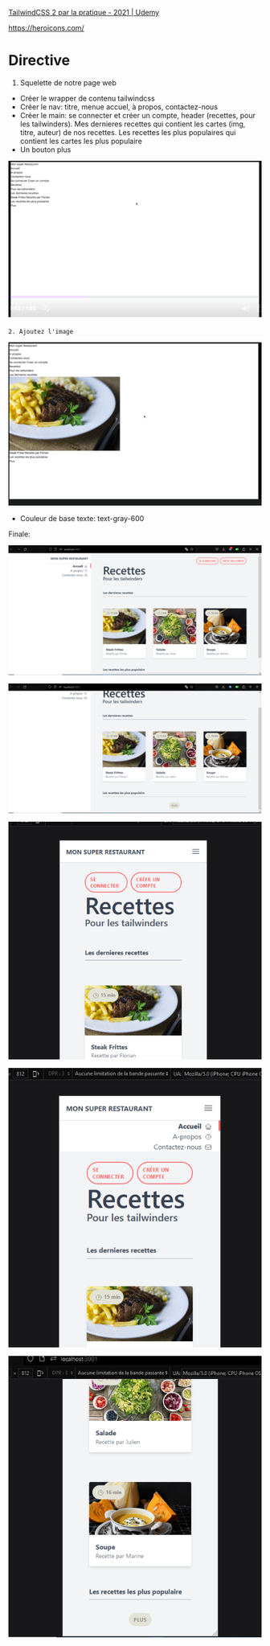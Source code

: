 [TailwindCSS 2 par la pratique - 2021 | Udemy](https://www.udemy.com/course/tailwindcss-2-par-la-pratique/learn/lecture/25434024#overview)

https://heroicons.com/

# Directive

1. Squelette de notre page web

* Créer le wrapper de contenu tailwindcss
* Créer le nav: titre, menue accuel, à propos, contactez-nous
* Créer le main: se connecter et créer un compte, header (recettes, pour les tailwinders). Mes dernieres recettes qui contient les cartes (img, titre, auteur) de nos recettes. Les recettes les plus populaires qui contient les cartes les plus populaire
* Un bouton plus

![1684263410587](image/README/1684263410587.png)

    2. Ajoutez l'image

![1684263568994](image/README/1684263568994.png)

* Couleur de base texte: text-gray-600


Finale:

![1684741414033](image/README/1684741414033.png)

![1684741455948](image/README/1684741455948.png)

![1684741488456](image/README/1684741488456.png)

![1684741521059](image/README/1684741521059.png)

![1684741549394](image/README/1684741549394.png)
